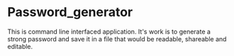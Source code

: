 # Password_generator
This is command line interfaced application. It's work is to generate a strong password and save it in a file that would be readable, shareable and editable.
